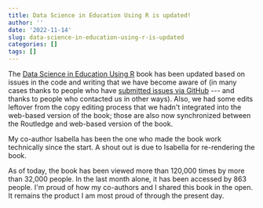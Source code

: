 ```yaml
---
title: Data Science in Education Using R is updated!
author: ''
date: '2022-11-14'
slug: data-science-in-education-using-r-is-updated
categories: []
tags: []
---
```


The [Data Science in Education Using R](https://datascienceineducation.com/) book has been updated based on issues in the code and writing that we have become aware of (in many cases thanks to people who have [submitted issues via GitHub](https://github.com/data-edu/data-science-in-education/issues) --- and thanks to people who contacted us in other ways). Also, we had some edits leftover from the copy editing process that we hadn't integrated into the web-based version of the book; those are also now synchronized between the Routledge and web-based version of the book.

My co-author Isabella has been the one who made the book work technically since the start. A shout out is due to Isabella for re-rendering the book.

As of today, the book has been viewed more than 120,000 times by more than 32,000 people. In the last month alone, it has been accessed by 863 people. I'm proud of how my co-authors and I shared this book in the open. It remains the product I am most proud of through the present day.